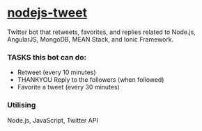 # [nodejs-tweet](https://twitter.com/nodejstweets)
Twitter bot that retweets, favorites, and replies related to Node.js, AngularJS, MongoDB, MEAN Stack, and Ionic Framework.



### TASKS this bot can do:
  - Retweet (every 10 minutes)
  - THANKYOU Reply to the followers (when followed)
  - Favorite a tweet (every 30 minutes)

### Utilising
Node.js, JavaScript, Twitter API
